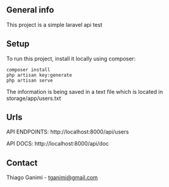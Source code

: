 ## General info
This project is a simple laravel api test

## Setup

To run this project, install it locally using composer:

```
composer install
php artisan key:generate
php artisan serve

```
The information is being saved in a text file which is located in storage/app/users.txt

## Urls

API ENDPOINTS: http://localhost:8000/api/users

API DOCS: http://localhost:8000/api/doc

## Contact

Thiago Ganimi - tganimi@gmail.com



